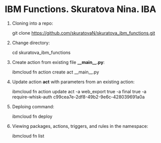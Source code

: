 # IBM Functions.    Skuratova Nina.     IBA

1. Cloning into a repo:

    git clone https://github.com/skuratovaN/skuratova_ibm_functions.git

2. Change directory:

    cd skuratova_ibm_functions
    
3. Create action from existing file __\_\_main\_\_.py__:

    ibmcloud fn action create act \_\_main__.py

4. Update action __act__ with parameters from an existing action:

     ibmcloud fn action update act -a web_export true -a final true -a require-whisk-auth c99cea7e-2df8-49b2-9e6c-428039691a0a
     
6. Deploing command:

    ibmcloud fn deploy

5. Viewing packages, actions, triggers, and rules in the namespace:

    ibmcloud fn list
